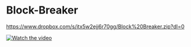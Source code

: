 # Block-Breaker

https://www.dropbox.com/s/itx5w2ejj6r70gg/Block%20Breaker.zip?dl=0

[![Watch the video](https://search4less.com/wp-content/uploads/2017/02/post-1-s4.jpg)](https://youtu.be/ecwNlrmPUCY)
